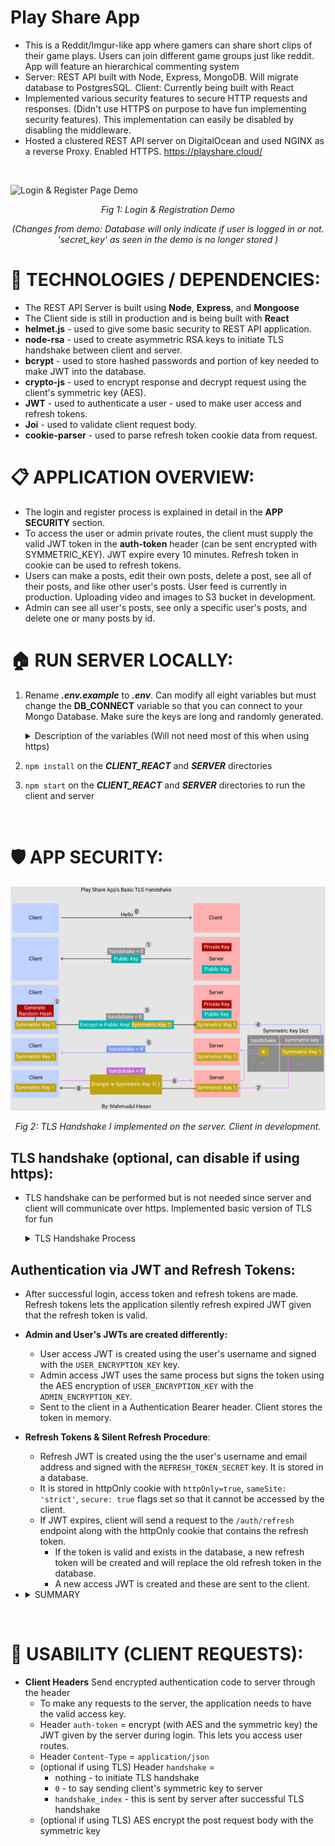 # Play Share App
* This is a Reddit/Imgur-like app where gamers can share short clips of their game plays. Users can join different game groups just like reddit. App will feature an hierarchical commenting system
* Server: REST API built with Node, Express, MongoDB. Will migrate database to PostgresSQL. Client: Currently being built with React
* Implemented various security features to secure HTTP requests and responses. (Didn't use HTTPS on purpose to have fun implementing security features). This implementation can easily be disabled by disabling the middleware. 
* Hosted a clustered REST API server on DigitalOcean and used NGINX as a reverse Proxy. Enabled HTTPS. https://playshare.cloud/

<br/>

![Login & Register Page Demo](/PicturesGifs/login_register_demo2.gif)

<div style="text-align:center;   font-style: italic;">
    Fig 1:  Login & Registration Demo 

  (Changes from demo: Database will only indicate if user is logged in or not. 'secret_key' as seen in the demo is no longer stored )
</div>

# 📌 TECHNOLOGIES / DEPENDENCIES:
* The REST API Server is built using **Node**, **Express**, and **Mongoose**
* The Client side is still in production and is being built with **React**
* **helmet.js** - used to give some basic security to REST API application.
* **node-rsa** - used to create asymmetric RSA keys to initiate TLS handshake between client and server. 
* **bcrypt** - used to store hashed passwords and portion of key needed to make JWT into the database.
* **crypto-js** - used to encrypt response and decrypt request using the client's symmetric key (AES).
* **JWT** - used to authenticate a user - used to make user access and refresh tokens.
* **Joi** - used to validate client request body.
* **cookie-parser** - used to parse refresh token cookie data from request.

# 📋 APPLICATION OVERVIEW:
* The login and register process is explained in detail in the **APP SECURITY** section.
* To access the user or admin private routes, the client must supply the valid JWT token in the **auth-token** header (can be sent encrypted with SYMMETRIC_KEY). JWT expire every 10 minutes. Refresh token in cookie can be used to refresh tokens.  
* Users can make a posts, edit their own posts, delete a post, see all of their posts, and like other user's posts. User feed is currently in production. Uploading video and images to S3 bucket in development. 
* Admin can see all user's posts, see only a specific user's posts, and delete one or many posts by id. 

# 🏠 RUN SERVER LOCALLY:
1) Rename ***.env.example*** to ***.env***. Can modify all eight variables but must change the **DB_CONNECT** variable so that you can connect to your Mongo Database. Make sure the keys are long and randomly generated. 
    <details>      
      <summary> Description of the variables (Will not need most of this when using https)</summary>
    
      * `DB_CONNECT`  - Store your MongoDB Connection URL
      * `ADMIN_EMAIL` - This is the email address of the admin account.
      * `ADMIN_SECRET_KEY` - This will be used to make the admin's access JWT
      * `USER_SECRET_KEY`  - This will be used to make the admin's and user's access JWT
      * `REFRESH_TOKEN_SECRET` - This is used to generate a refresh JWT refresh
      * `SALT_NUM = 10`    - Can keep this as is. This is the salt number to hash the password and the JWT User Secret Key to store in the database. Can change this number every year to change the hashing algorithm of these fields.
    </details>
2) `npm install` on the ***CLIENT_REACT*** and ***SERVER*** directories
3) `npm start` on the ***CLIENT_REACT*** and ***SERVER*** directories to run the client and server 
<br/>

# 🛡️ APP SECURITY:
  ![TLS Handshake](/PicturesGifs/My_TLS_HandshakeP.png)
  <div style="text-align:center;   font-style: italic;">
    <center> Fig 2:  TLS Handshake I implemented on the server. Client in development. <center>
  </div>

## TLS handshake (optional, can disable if using https):
  * TLS handshake can be performed but is not needed since server and client will communicate over https. Implemented basic version of TLS for fun
    <details>      
      <summary> TLS Handshake Process </summary>

    1. Client sends initial request to server (/auth/ routes only).
    2. Server generates RSA public and private keys and send to public key to client:
      * 1) header `handshake` = 0
      * 2) header `pub_key` = public key
    3. Client generates a random hash (`SYMMETRIC_KEY`) and encrypts with public key and sends request to server with two headers: 
      * 1) header `handshake` = 0
      * 2) header `key` = `SYMMETRIC_KEY` encrypted with public key
    4. Server will then decrypt the `SYMMETRIC_KEY` with the private key and will send a response with header `handshake` = 1, signifying handshake completed for server.
    5. Client will finish by sending a request with header `handshake` = 1, signifying it has received the server's message
    6. Server will only fulfill requests for auth routes if the `handshake` header is set to 1. This means that server has the client's `SYMMETRIC_KEY` and can decrypt request. If server cannot decrypt request, the `SYMMETRIC_KEY` is incorrect and server will refuse request. 
    7. Symmetric keys are stored in a dictionary in the server (will move it to a key-value database). If user logs out, entry is deleted

    </details>

## Authentication via JWT and Refresh Tokens:

  * After successful login, access token and refresh tokens are made. Refresh tokens lets the application silently refresh expired JWT given that the refresh token is valid.
  * **Admin and User's JWTs are created differently:**
    * User access JWT is created using the user's username and signed with the `USER_ENCRYPTION_KEY` key. 
    * Admin access JWT uses the same process but signs the token using the AES encryption of `USER_ENCRYPTION_KEY` with the `ADMIN_ENCRYPTION_KEY`.
    * Sent to the client in a Authentication Bearer header. Client stores the token in memory. 
  * **Refresh Tokens & Silent Refresh Procedure**: 
    * Refresh JWT is created using the the user's username and email address and signed with the `REFRESH_TOKEN_SECRET` key. It is stored in a database.
    * It is stored in httpOnly cookie with `httpOnly=true`, `sameSite: 'strict'`, `secure: true` flags set so that it cannot be accessed by the client. 
    * If JWT expires, client will send a request to the `/auth/refresh` endpoint along with the httpOnly cookie that contains the refresh token. 
      * If the token is valid and exists in the database, a new refresh token will be created and will replace the old refresh token in the database.
      * A new access JWT is created and these are sent to the client. 
  

 * <details>      
      <summary> SUMMARY </summary>

      * To login or use private routes, two pieces of information need to be valid: 
        1. Correct access JWT for user (expires every 10 minutes and logout),
        2. (optional if using TLS) Valid `SYMMETRIC_KEY` (or else it will remake one through TLS handshake), deleted during logout.
      * (optional if using TLS) All data in requests and responses are AES encrypted by the symmetric key. Api automatically decrypted request with symmetric key.
      * Access JWT expires 10 minuts. Sent to client in Authentication Bearer header. JWT is stored in memory in react client. 
      * Refresh JWT expires in 15 days. It is stored in httpOnly cookie and other lfags to ensure the client cannot read its contents. 
      * Silent Refresh: If JWT expires, client will send a request to the `/auth/refresh` with the refresh cookie and a new JWT and refresh token will be made if valid. 
      * **Cors** and **helmet.js** middlewares to provide some basic security to server.
      * The encryption keys needed to make JWT and hash passwords are over 400 characters long and are stored in the **.env** file. The encryption keys are concatenations of several randomly generated hashes. 
      * During registration and login phase, all user inputs are validated using **Joi**.
      * During registration, passwords are hashed and stored in the database. 
      </details>

<br/>

# 📐 USABILITY (CLIENT REQUESTS):
* **Client Headers** Send encrypted authentication code to server through the header
  * To make any requests to the server, the application needs to have the valid access key.
  * Header `auth-token` = encrypt (with AES and the symmetric key) the JWT given by the server during login. This lets you access user routes.
  * Header `Content-Type` = `application/json`
  * (optional if using TLS) Header `handshake` =  
    * nothing - to initiate TLS handshake
    * `0` - to  say sending client's symmetric key to server 
    * `handshake_index` - this is sent by server after successful TLS handshake 
  * (optional if using TLS) AES encrypt the post request body with the symmetric key

  
  


